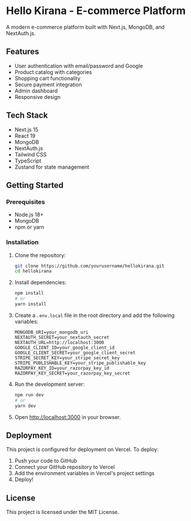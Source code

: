 # Hello Kirana - E-commerce Platform

A modern e-commerce platform built with Next.js, MongoDB, and NextAuth.js.

## Features

- User authentication with email/password and Google
- Product catalog with categories
- Shopping cart functionality
- Secure payment integration
- Admin dashboard
- Responsive design

## Tech Stack

- Next.js 15
- React 19
- MongoDB
- NextAuth.js
- Tailwind CSS
- TypeScript
- Zustand for state management

## Getting Started

### Prerequisites

- Node.js 18+
- MongoDB
- npm or yarn

### Installation

1. Clone the repository:
   ```bash
   git clone https://github.com/yourusername/hellokirana.git
   cd hellokirana
   ```

2. Install dependencies:
   ```bash
   npm install
   # or
   yarn install
   ```

3. Create a `.env.local` file in the root directory and add the following variables:
   ```env
   MONGODB_URI=your_mongodb_uri
   NEXTAUTH_SECRET=your_nextauth_secret
   NEXTAUTH_URL=http://localhost:3000
   GOOGLE_CLIENT_ID=your_google_client_id
   GOOGLE_CLIENT_SECRET=your_google_client_secret
   STRIPE_SECRET_KEY=your_stripe_secret_key
   STRIPE_PUBLISHABLE_KEY=your_stripe_publishable_key
   RAZORPAY_KEY_ID=your_razorpay_key_id
   RAZORPAY_KEY_SECRET=your_razorpay_key_secret
   ```

4. Run the development server:
   ```bash
   npm run dev
   # or
   yarn dev
   ```

5. Open [http://localhost:3000](http://localhost:3000) in your browser.

## Deployment

This project is configured for deployment on Vercel. To deploy:

1. Push your code to GitHub
2. Connect your GitHub repository to Vercel
3. Add the environment variables in Vercel's project settings
4. Deploy!

## License

This project is licensed under the MIT License.
